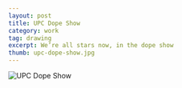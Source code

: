 ```yaml
---
layout: post
title: UPC Dope Show
category: work
tag: drawing
excerpt: We’re all stars now, in the dope show
thumb: upc-dope-show.jpg
---
```


<div class="div">
  <p><img src="{{ site.data.var.file }}/work/upc-dope-show.jpg" alt="UPC Dope Show"></p>
</div>

